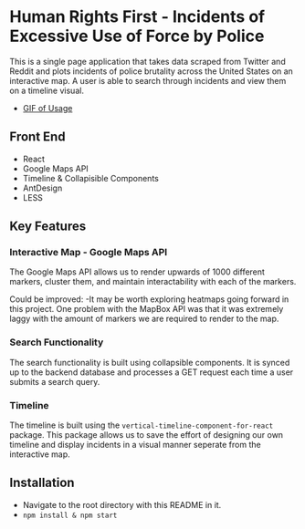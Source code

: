 # Human Rights First - Incidents of Excessive Use of Force by Police

This is a single page application that takes data scraped from Twitter and Reddit and plots incidents of police brutality across the United States on an interactive map. A user is able to search through incidents and view them on a timeline visual.

 - [GIF of Usage](https://gyazo.com/76e9d7a0a8c091d0bbfb777ba8dfab0e)


## Front End
   - React
   - Google Maps API
   - Timeline & Collapisible Components
   - AntDesign
   - LESS

## Key Features
### Interactive Map - Google Maps API

The Google Maps API allows us to render upwards of 1000 different markers, cluster them, and maintain interactability with each of the markers. 

Could be improved:
 -It may be worth exploring heatmaps going forward in this project. One problem with the MapBox API was that it was extremely laggy with the amount of markers we are required to render to the map.

### Search Functionality

The search functionality is built using collapsible components. It is synced up to the backend database and processes a GET request each time a user submits a search query.

### Timeline
The timeline is built using the ```vertical-timeline-component-for-react``` package. This package allows us to save the effort of designing our own timeline and display incidents in a visual manner seperate from the interactive map.

## Installation

- Navigate to the root directory with this README in it.
- ```npm install & npm start```

